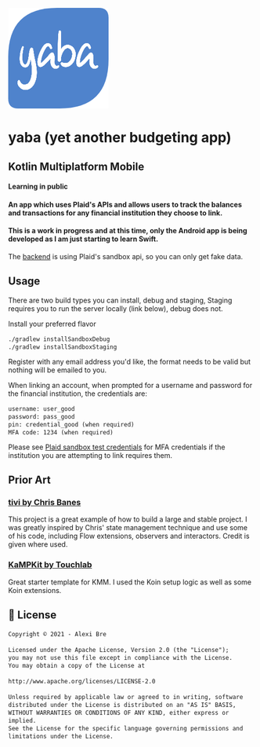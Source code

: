 ![yaba logo](./assets/yaba.png)

# yaba (yet another budgeting app)

## Kotlin Multiplatform Mobile

#### Learning in public

#### An app which uses Plaid's APIs and allows users to track the balances and transactions for any financial institution they choose to link.

#### This is a work in progress and at this time, only the Android app is being developed as I am just starting to learn Swift.

The [backend]((https://github.com/ruffCode/yaba-server)) is using Plaid's sandbox api, so you can
only get fake data.

## Usage

There are two build types you can install, debug and staging, Staging requires you to run the server locally (link below), debug
does not.

Install your preferred flavor

````shell script
./gradlew installSandboxDebug
./gradlew installSandboxStaging 
````

Register with any email address you'd like, the format needs to be valid but nothing will be emailed
to you.

When linking an account, when prompted for a username and password for the financial institution,
the credentials are:

```
username: user_good
password: pass_good
pin: credential_good (when required)
MFA code: 1234 (when required)
```

Please see [Plaid sandbox test credentials](https://plaid.com/docs/sandbox/test-credentials/) for
MFA credentials if the institution you are attempting to link requires them.

## Prior Art

### [tivi by Chris Banes](https://github.com/chisbanes/tivi)

This project is a great example of how to build a large and stable project. I was greatly inspired
by Chris' state management technique and use some of his code, including Flow extensions, observers
and interactors. Credit is given where used.

### [KaMPKit by Touchlab](https://github.com/touchlab/KaMPKit)

Great starter template for KMM. I used the Koin setup logic as well as some Koin extensions.

## 📝 License

```
Copyright © 2021 - Alexi Bre

Licensed under the Apache License, Version 2.0 (the "License");
you may not use this file except in compliance with the License.
You may obtain a copy of the License at

http://www.apache.org/licenses/LICENSE-2.0

Unless required by applicable law or agreed to in writing, software
distributed under the License is distributed on an "AS IS" BASIS,
WITHOUT WARRANTIES OR CONDITIONS OF ANY KIND, either express or implied.
See the License for the specific language governing permissions and
limitations under the License.
```

